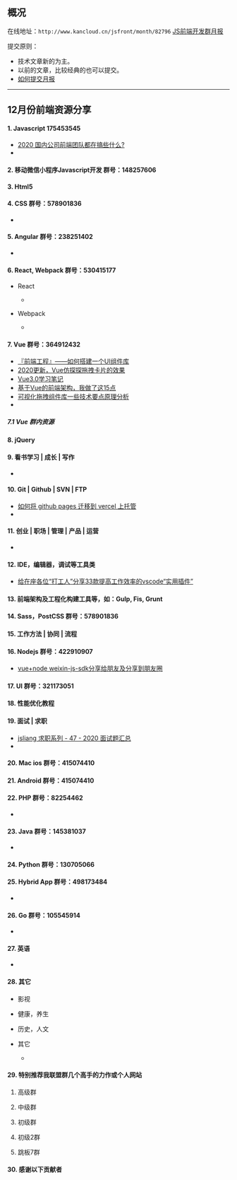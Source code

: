 ## 概况

在线地址：`http://www.kancloud.cn/jsfront/month/82796` [JS前端开发群月报](http://www.kancloud.cn/jsfront/month/82796)


提交原则：

- 技术文章新的为主。
- 以前的文章，比较经典的也可以提交。
- [如何提交月报](http://www.kancloud.cn/jsfront/month/227309)

---


## 12月份前端资源分享
#### 1. Javascript 175453545
- [2020 国内公司前端团队都在搞些什么?](https://www.zhihu.com/question/398940598)
- []()

#### 2. 移动微信小程序Javascript开发 群号：148257606

#### 3. Html5


#### 4. CSS  群号：578901836
- []()

#### 5. Angular 群号：238251402
- []()

#### 6. React, Webpack 群号：530415177
- React
  
  - []()
  
- Webpack

  - []()


#### 7. Vue 群号：364912432
- [『前端工程』——如何搭建一个UI组件库](https://juejin.cn/post/6907424006580731918)
- [2020更新，Vue仿探探拖拽卡片的效果](https://juejin.cn/post/6906143905922678797)
- [Vue3.0学习笔记](https://juejin.cn/post/6908185323801575432)
- [基于Vue的前端架构，我做了这15点](https://juejin.cn/post/6901466994478940168)
- [可视化拖拽组件库一些技术要点原理分析](https://juejin.cn/post/6908502083075325959)
- []()

##### 7.1 Vue 群内资源


#### 8. jQuery

#### 9. 看书学习 | 成长 | 写作
- []()

#### 10. Git | Github | SVN | FTP
- [如何将 github pages 迁移到 vercel 上托管](https://juejin.cn/post/6907818167687446541)
- []()

#### 11. 创业 | 职场 | 管理 | 产品 | 运营
- []()

#### 12. IDE，编辑器，调试等工具类
- [给在座各位“打工人”分享33款提高工作效率的vscode“实用插件”](https://juejin.cn/post/6908497610311467021)

#### 13. 前端架构及工程化构建工具等，如：Gulp, Fis, Grunt

#### 14. Sass，PostCSS  群号：578901836

#### 15. 工作方法 | 协同 | 流程

#### 16. Nodejs 群号：422910907
- [vue+node weixin-js-sdk分享给朋友及分享到朋友圈](https://juejin.cn/post/6907974839458332679)

#### 17. UI 群号：321173051

#### 18. 性能优化教程

#### 19. 面试 | 求职
- [jsliang 求职系列 - 47 - 2020 面试题汇总](https://juejin.cn/post/6907858822589579277)
- []()

#### 20. Mac ios 群号：415074410

#### 21. Android 群号：415074410

#### 22. PHP 群号：82254462
- []()

#### 23. Java 群号：145381037
- []()


#### 24. Python 群号：130705066

#### 25. Hybrid App 群号：498173484
- []()

#### 26. Go 群号：105545914
- []()

#### 27. 英语
- []()

#### 28. 其它

- 影视



- 健康，养生


- 历史，人文


- 其它

  - []()


#### 29. 特别推荐我联盟群几个高手的力作或个人网站

1. 高级群



2. 中级群


3. 初级群

4. 初级2群


5. 跳板7群


#### 30. 感谢以下贡献者

